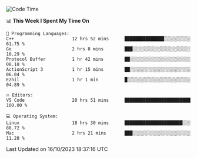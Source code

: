 
<!--START_SECTION:waka-->
![Code Time](http://img.shields.io/badge/Code%20Time-1%2C190%20hrs%2015%20mins-blue)

📊 **This Week I Spent My Time On** 

```text
💬 Programming Languages: 
C++                      12 hrs 52 mins      ███████████████░░░░░░░░░░   61.75 % 
Go                       2 hrs 8 mins        ███░░░░░░░░░░░░░░░░░░░░░░   10.29 % 
Protocol Buffer          1 hr 42 mins        ██░░░░░░░░░░░░░░░░░░░░░░░   08.18 % 
ActionScript 3           1 hr 15 mins        ██░░░░░░░░░░░░░░░░░░░░░░░   06.04 % 
Ezhil                    1 hr 1 min          █░░░░░░░░░░░░░░░░░░░░░░░░   04.89 % 

🔥 Editors: 
VS Code                  20 hrs 51 mins      █████████████████████████   100.00 % 

💻 Operating System: 
Linux                    18 hrs 30 mins      ██████████████████████░░░   88.72 % 
Mac                      2 hrs 21 mins       ███░░░░░░░░░░░░░░░░░░░░░░   11.28 % 
```


 Last Updated on 16/10/2023 18:37:16 UTC
<!--END_SECTION:waka-->

